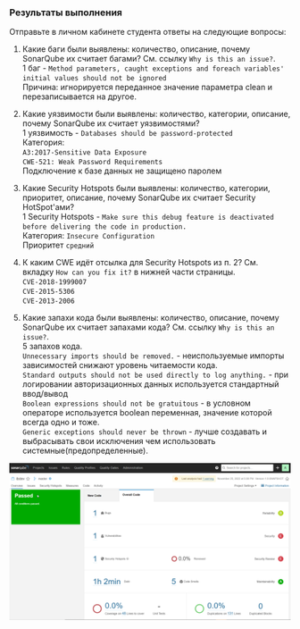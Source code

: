 ### Результаты выполнения

Отправьте в личном кабинете студента ответы на следующие вопросы:
1. Какие баги были выявлены: количество, описание, почему SonarQube их считает багами? См. ссылку `Why is this an issue?`.  
1 баг - `Method parameters, caught exceptions and foreach variables' initial values should not be ignored`  
Причина: игнорируется переданное значение параметра clean и перезаписывается на другое.  

1. Какие уязвимости были выявлены: количество, категории, описание, почему SonarQube их считает уязвимостями?  
1 уязвимость - `Databases should be password-protected`  
Категория:  
`A3:2017-Sensitive Data Exposure`  
`CWE-521: Weak Password Requirements`  
Подключение к базе данных не защищено паролем
1. Какие Security Hotspots были выявлены: количество, категории, приоритет, описание, почему SonarQube их считает Security HotSpot'ами?  
1 Security Hotspots - `Make sure this debug feature is deactivated before delivering the code in production.`  
Категория: `Insecure Configuration`  
Приоритет `средний`
1. К каким CWE идёт отсылка для Security Hotspots из п. 2? См. вкладку `How can you fix it?` в нижней части страницы.   
`CVE-2018-1999007`  
`CVE-2015-5306`  
`CVE-2013-2006`  
1. Какие запахи кода были выявлены: количество, описание, почему SonarQube их считает запахами кода? См. ссылку `Why is this an issue?`.  
5 запахов кода.  
`Unnecessary imports should be removed.` - неиспользуемые импорты зависимостей снижают уровень читаемости кода.  
`Standard outputs should not be used directly to log anything.` - при логировании авторизационных данных используется стандартный ввод/вывод  
`Boolean expressions should not be gratuitous` - в условном операторе используется boolean переменная, значение которой всегда одно и тоже.  
`Generic exceptions should never be thrown` - лучше создавать и выбрасывать свои исключения чем использовать системные(предопределенные).  

![](pic/sonar-test-result.png)